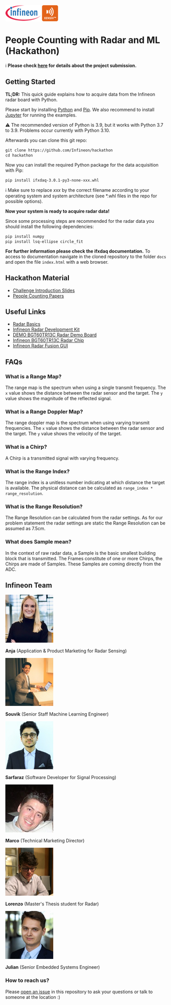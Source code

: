 <img src="./img/infineon_logo.png" alt="Infineon Logo" height="50"/>
<img src="./img/xensiv_logo.png" alt="XENSIV Logo" height="50"/>

# People Counting with Radar and ML (Hackathon)

:information_source: **Please check [here](./submission) for details about the project submission.**

## Getting Started

**TL;DR:** This quick guide explains how to acquire data from the Infineon radar board with Python.

Please start by installing [Python](https://www.python.org/) and [Pip](https://pypi.org/project/pip/). We also recommend to install [Jupyter](https://jupyter.org/) for running the examples.

:warning: The recommended version of Python is 3.9, but it works with Python 3.7 to 3.9. Problems occur currently with Python 3.10.

Afterwards you can clone this git repo:
```
git clone https://github.com/Infineon/hackathon
cd hackathon
```

Now you can install the required Python package for the data acquisition with Pip:
```
pip install ifxdaq-3.0.1-py3-none-xxx.whl
```

:information_source: Make sure to replace _xxx_ by the correct filename according to your operating system and system architecture (see *.whl files in the repo for possible options).

**Now your system is ready to acquire radar data!**

Since some processing steps are recommended for the radar data you should install the following dependencies:

```
pip install numpy
pip install lsq-ellipse circle_fit
```

**For further information please check the ifxdaq documentation.** To access to documentation navigate in the cloned repository to the folder `docs` and open the file `index.html` with a web browser.

## Hackathon Material
* [Challenge Introduction Slides](./challenge_introduction.pdf)
* [People Counting Papers](./reference_papers)

## Useful Links
* [Radar Basics](./radar_basics.pdf)
* [Infineon Radar Development Kit](https://softwaretools.infineon.com/tools/com.ifx.tb.tool.ifxradarsdk)
* [DEMO BGT60TR13C Radar Demo Board](https://www.infineon.com/cms/en/product/evaluation-boards/demo-bgt60tr13c/)
* [Infineon BGT60TR13C Radar Chip](https://www.infineon.com/cms/en/product/sensor/radar-sensors/radar-sensors-for-iot/60ghz-radar/bgt60tr13c/)
* [Infineon Radar Fusion GUI](https://softwaretools.infineon.com/tools/com.ifx.tb.tool.radarfusiongui)

## FAQs

### What is a Range Map?
The range map is the spectrum when using a single transmit frequency. The `x` value shows the distance between the radar sensor and the target. The `y` value shows the magnitude of the reflected signal.

### What is a Range Doppler Map?
The range doppler map is the spectrum when using varying transmit frequencies. The `x` value shows the distance between the radar sensor and the target. The `y` value shows the velocity of the target.

### What is a Chirp?
A Chirp is a transmitted signal with varying frequency.

### What is the Range Index?
The range index is a unitless number indicating at which distance the target is available. The physical distance can be calculated as `range_index * range_resolution`.

### What is the Range Resolution?
The Range Resolution can be calculated from the radar settings. As for our problem statement the radar settings are static the Range Resolution can be assumed as 7.5cm.

### What does Sample mean?
In the context of raw radar data, a Sample is the basic smallest building block that is transmitted. The Frames constitute of one or more Chirps, the Chirps are made of Samples. These Samples are coming directly from the ADC.

## Infineon Team

<img src="./img/anja.jfif" alt="Anja" height="150"/>

**Anja** (Application & Product Marketing for Radar Sensing)

<img src="./img/souvik.jfif" alt="Souvik" height="150"/>

**Souvik** (Senior Staff Machine Learning Engineer)

<img src="./img/sarfaraz.jfif" alt="Sarfaraz" height="150"/>

**Sarfaraz** (Software Developer for Signal Processing)

<img src="./img/marco.jfif" alt="Marco" height="150"/>

**Marco** (Technical Marketing Director)

<img src="./img/lorenzo.jfif" alt="Lorenzo" height="150"/>

**Lorenzo** (Master's Thesis student for Radar)

<img src="./img/julian.jfif" alt="Julian" height="150"/>

**Julian** (Senior Embedded Systems Engineer)

### How to reach us?
Please [open an issue](https://github.com/Infineon/hackathon/issues) in this repository to ask your questions or talk to someone at the location :)